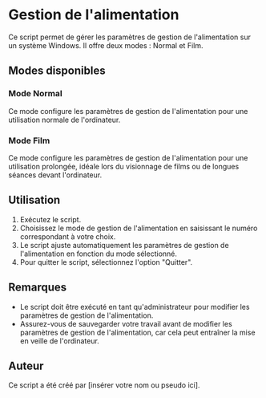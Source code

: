 # Gestion de l'alimentation

Ce script permet de gérer les paramètres de gestion de l'alimentation sur un système Windows. Il offre deux modes : Normal et Film.

## Modes disponibles

### Mode Normal
Ce mode configure les paramètres de gestion de l'alimentation pour une utilisation normale de l'ordinateur.

### Mode Film
Ce mode configure les paramètres de gestion de l'alimentation pour une utilisation prolongée, idéale lors du visionnage de films ou de longues séances devant l'ordinateur.

## Utilisation
1. Exécutez le script.
2. Choisissez le mode de gestion de l'alimentation en saisissant le numéro correspondant à votre choix.
3. Le script ajuste automatiquement les paramètres de gestion de l'alimentation en fonction du mode sélectionné.
4. Pour quitter le script, sélectionnez l'option "Quitter".

## Remarques
- Le script doit être exécuté en tant qu'administrateur pour modifier les paramètres de gestion de l'alimentation.
- Assurez-vous de sauvegarder votre travail avant de modifier les paramètres de gestion de l'alimentation, car cela peut entraîner la mise en veille de l'ordinateur.

## Auteur
Ce script a été créé par [insérer votre nom ou pseudo ici].

